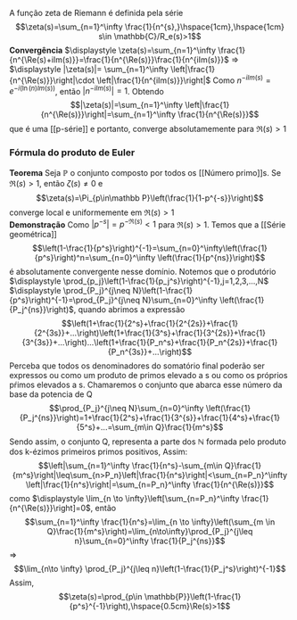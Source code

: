 A função zeta de Riemann é definida pela série
$$\zeta(s)=\sum_{n=1}^\infty \frac{1}{n^{s},}\hspace{1cm},\hspace{1cm} s\in \mathbb{C}/R_e(s)>1$$
**Convergência**
$\displaystyle \zeta(s)=\sum_{n=1}^\infty \frac{1}{n^{\Re(s)+iIm(s)}}=\frac{1}{n^{\Re(s)}}\frac{1}{n^{iIm(s)}}$ =>
$\displaystyle |\zeta(s)|= \sum_{n=1}^\infty \left|\frac{1}{n^{\Re(s)}}\right|\cdot \left|\frac{1}{n^{iIm(s)}}\right|$
Como $n^{-iIm(s)}=e^{-i(\ln(n)Im(s))}$, então $|n^{-iIm(s)}|=1$. Obtendo
$$|\zeta(s)|=\sum_{n=1}^\infty \left|\frac{1}{n^{\Re(s)}}\right|=\sum_{n=1}^\infty \frac{1}{n^{\Re(s)}}$$
que é uma [[p-série]] e portanto, converge absolutamemente para $\Re(s)>1$

### Fórmula do produto de Euler
**Teorema**
	Seja $\mathbb{P}$ o conjunto composto por todos os [[Número primo]]s. Se $\Re(s)>1$, então $\zeta(s)\neq 0$ e $$\zeta(s)=\Pi_{p\in\mathbb
	P}\left(\frac{1}{1-p^{-s}}\right)$$
	converge local e uniformemente em $\Re(s)>1$  
	**Demonstração**
	Como $|p^{-s}|=p^{-\Re(s)}<1$ para $\Re(s)>1$. Temos que a [[Série geométrica]]
	$$\left(1-\frac{1}{p^s}\right)^{-1}=\sum_{n=0}^\infty\left(\frac{1}{p^s}\right)^n=\sum_{n=0}^\infty \left(\frac{1}{p^{ns}}\right)$$
	é absolutamente convergente nesse domínio.
	Notemos que o produtório $\displaystyle \prod_{p_j}\left(1-\frac{1}{p_j^s}\right)^{-1},j=1,2,3,...,N$ 
	$\displaystyle \prod_{P_j}^{j\neq N}\left(1-\frac{1}{p^s}\right)^{-1}=\prod_{P_j}^{j\neq N}\sum_{n=0}^\infty \left(\frac{1}{P_j^{ns}}\right)$, quando abrimos a expressão
	$$\left(1+\frac{1}{2^s}+\frac{1}{2^{2s}}+\frac{1}{2^{3s}}+...\right)\left(1+\frac{1}{3^s}+\frac{1}{3^{2s}}+\frac{1}{3^{3s}}+...\right)...\left(1+\frac{1}{P_n^s}+\frac{1}{P_n^{2s}}+\frac{1}{P_n^{3s}}+...\right)$$
	Perceba que todos os denominadores do somatório final poderão ser expressos ou como um produto de primos elevado a s ou como os próprios pŕimos elevados a s. Chamaremos o conjunto que abarca esse número da base da potencia de Q
	$$\prod_{P_j}^{j\neq N}\sum_{n=0}^\infty \left(\frac{1}{P_j^{ns}}\right)=1+\frac{1}{2^s}+\frac{1}{3^{s}}+\frac{1}{4^s}+\frac{1}{5^s}+...=\sum_{m\in Q}\frac{1}{m^s}$$
	Sendo assim, o conjunto Q, representa a parte dos $\mathbb{N}$ formada pelo produto dos k-ézimos primeiros primos positivos, Assim:
	$$\left|\sum_{n=1}^\infty \frac{1}{n^s}-\sum_{m\in Q}\frac{1}{m^s}\right|\leq\sum_{n>P_n}\left|\frac{1}{n^s}\right|<\sum_{n=P_n}^\infty \left|\frac{1}{n^s}\right|=\sum_{n=P_n}^\infty \frac{1}{n^{\Re(s)}}$$
	como $\displaystyle \lim_{n \to \infty}\left[\sum_{n=P_n}^\infty \frac{1}{n^{\Re(s)}}\right]=0$, então
	$$\sum_{n=1}^\infty \frac{1}{n^s}=\lim_{n \to \infty}\left(\sum_{m \in Q}\frac{1}{m^s}\right)=\lim_{n\to\infty}\prod_{P_j}^{j\leq n}\sum_{n=0}^\infty \frac{1}{P_j^{ns}}$$=> $$\lim_{n\to \infty} \prod_{P_j}^{j\leq n}\left(1-\frac{1}{P_j^s}\right)^{-1}$$
	Assim,$$\zeta(s)=\prod_{p\in \mathbb{P}}\left(1-\frac{1}{p^s}^{-1}\right),\hspace{0.5cm}\Re(s)>1$$
	